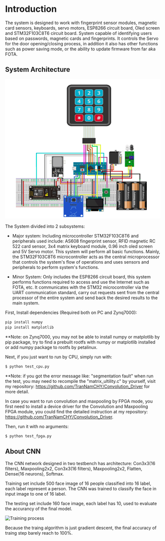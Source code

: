 # Introduction
The system is designed to work with fingerprint sensor modules, magnetic card sensors, keyboards, servo motors,
ESP8266 circuit board, Oled screen and STM32F103C8T6 circuit board. System capable of identifying users based 
on passwords, magnetic cards and fingerprints. It controls the Servo for the door opening/closing process, in 
addition it also has other functions such as power saving mode, or the ability to update firmware from far aka FOTA. 

## System Architecture
![System Architecture](./Image/architecture.png)

The System divided into 2 subsystems:

- Major system: Including microcontroller STM32F103C8T6 and peripherals used include: AS608 fingerprint sensor,
    RFID magnetic RC 522 card sensor, 3x4 matrix keyboard module, 0.96 inch oled screen and 5V Servo motor. 
    This system will perform all basic functions. Mainly, the STM32F103C8T6 microcontroller acts as the central microprocessor 
    that controls the system's flow of operations and uses sensors and peripherals to perform system's functions.
    
- Minor System: Only includes the ESP8266 circuit board, this system performs functions required to access and use 
    the Internet such as FOTA, etc. It communicates with the STM32 microcontroller via the UART communication standard, carry 
    out requests sent from the central processor of the entire system and send back the desired results to the main system.

First, Install dependencies (Required both on PC and Zynq7000):

```bash
pip install numpy
pip install matplotlib
```
**Note: on Zynq7000, you may not be able to install numpy or matplotlib by pip package, try to find a prebuilt rootfs with numpy or matplotlib 
installed or add numpy package to rootfs by petalinux.

Next, if you just want to run by CPU, simply run with:

```bash
$ python test_cpu.py
```
**Note: if you got the error message like: "segmentation fault" when run the test, you may need to recompile the "matrix_ultility.c" by yourself, visit
my repository: https://github.com/TranNamCHY/Convolution_Driver for more detail.

In case you want to run convolution and maxpooling by FPGA mode, you first need to install a device driver for the Convolution and Maxpooling FPGA module, 
you could find the detailed instruction at my repository: https://github.com/TranNamCHY/Convolution_Driver.

Then, run it with no arguments:

```bash
$ python test_fpga.py
```



## About CNN

The CNN network designed in two testbench has architecture: Con3x3(16 filters), Maxpooling2x2, Con3x3(16 filters), Maxpooling2x2, Flatten, Dense(16 neurons), Softmax.

Training set include 500 face image of 16 people classified into 16 label, each label represent a person. The CNN was trained to classify the face in input image to one of 16 label.

The testing set include 160 face image, each label has 10, used to evaluate the accurancy of the final model.

![Training process](./traing.png)

Because the traing algorithm is just gradient descent, the final accuracy of traing step barely reach to 100%. 
